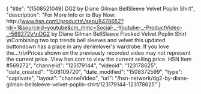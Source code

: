 {
    "title": "[1508521049] DG2 by Diane Gilman BellSleeve Velvet Poplin Shirt",
    "description": "For More Info or to Buy Now: http:\/\/www.hsn.com\/products\/seo\/8478652?rdr=1&sourceid=youtube&cm_mmc=Social-_-Youtube-_-ProductVideo-_-569272\r\nDG2 by Diane Gilman BellSleeve Flocked Velvet Poplin Shirt  \nCombining two top trends  bell sleeves and velvet  this updated buttondown has a place in any denimlover's wardrobe. If you love the...\r\nPrices shown on the previously recorded video may not represent the current price.  View hsn.com to view the current selling price. HSN Item #569272",
    "channelid": "123179144",
    "videoid": "123178625",
    "date_created": "1508109720",
    "date_modified": "1508372599",
    "type": "captivate",
    "layout": "channelVideo",
    "url": "\/hsn-network\/dg2-by-diane-gilman-bellsleeve-velvet-poplin-shirt\/123179144-123178625"
}
